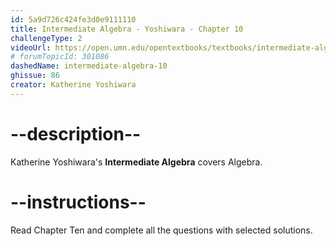 ```yaml
---
id: 5a9d726c424fe3d0e9111110
title: Intermediate Algebra - Yoshiwara - Chapter 10
challengeType: 2
videoUrl: https://open.umn.edu/opentextbooks/textbooks/intermediate-algebra-2020
# forumTopicId: 301086
dashedName: intermediate-algebra-10
ghissue: 86
creator: Katherine Yoshiwara 
---
```


# --description--

Katherine Yoshiwara's __Intermediate Algebra__ covers Algebra.

# --instructions--

Read Chapter Ten and complete all the questions with selected solutions.